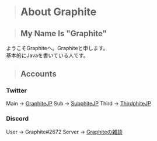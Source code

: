> # About Graphite

> ## My Name Is **"Graphite"**

ようこそGraphiteへ。Graphiteと申します。<br />
基本的にJavaを書いている人です。

> ## Accounts

### Twitter
Main -> <a href = "https://twitter.com/GraphiteJP">GraphiteJP</a>
Sub -> <a href = "https://twitter.com/SubphiteJP">SubphiteJP</a>
Third -> <a href = "https://twitter.com/ThirdphiteJP">ThirdphiteJP</a>

### Discord
User -> Graphite#2672
Server -> <a href = "https://discord.gg/6XRjSQXCgy">Graphiteの雑談</a>
